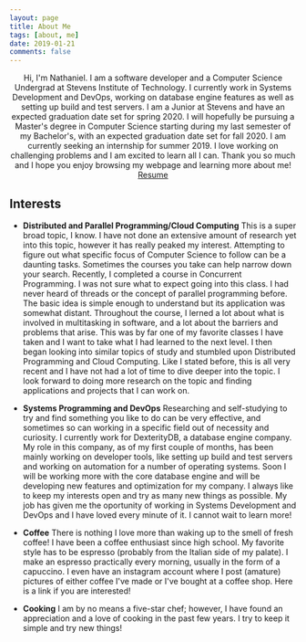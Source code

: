 ```yaml
---
layout: page
title: About Me
tags: [about, me]
date: 2019-01-21
comments: false
---
```

    
<center>Hi, I'm Nathaniel. I am a software developer and a Computer Science Undergrad at Stevens Institute of Technology. I currently work in Systems Development and DevOps, working on database engine features as well as setting up build and test servers. I am a Junior at Stevens and have an expected graduation date set for spring 2020. I will hopefully be pursuing a Master's degree in Computer Science starting during my last semester of my Bachelor's, with an expected graduation date set for fall 2020. I am currently seeking an internship for summer 2019. I love working on challenging problems and I am excited to learn all I can. Thank you so much and I hope you enjoy browsing my webpage and learning more about me!</center>


<center><a href="../assets/files/resume.pdf" target="_blank" class="btn">Resume</a></center>

## Interests
* <b>Distributed and Parallel Programming/Cloud Computing</b> This is a super broad topic, I know. I have not done an extensive amount of research yet into this topic, however it has really peaked my interest. Attempting to figure out what specific focus of Computer Science to follow can be a daunting tasks. Sometimes the courses you take can help narrow down your search. Recently, I completed a course in Concurrent Programming. I was not sure what to expect going into this class. I had never heard of threads or the concept of parallel programming before. The basic idea is simple enough to understand but its application was somewhat distant. Throughout the course, I lerned a lot about what is involved in multitasking in software, and a lot about the barriers and problems that arise. This was by far one of my favorite classes I have taken and I want to take what I had learned to the next level. I then began looking into similar topics of study and stumbled upon Distributed Programming and Cloud Computing. Like I stated before, this is all very recent and I have not had a lot of time to dive deeper into the topic. I look forward to doing more research on the topic and finding applications and projects that I can work on.

* <b>Systems Programming and DevOps</b> Researching and self-studying to try and find something you like to do can be very effective, and sometimes so can working in a specific field out of necessity and curiosity. I currently work for DexterityDB, a database engine company. My role in this company, as of my first couple of months, has been mainly working on developer tools, like setting up build and test servers and working on automation for a number of operating systems. Soon I will be working more with the core database engine and will be developing new features and optimization for my company. I always like to keep my interests open and try as many new things as possible. My job has given me the oportunity of working in Systems Development and DevOps and I have loved every minute of it. I cannot wait to learn more!

* <b>Coffee</b> There is nothing I love more than waking up to the smell of fresh coffee! I have been a coffee enthusiast since high school. My favorite style has to be espresso (probably from the Italian side of my palate). I make an espresso practically every morning, usually in the form of a capuccino. I even have an instagram account where I post (amature) pictures of either coffee I've made or I've bought at a coffee shop. Here is a link if you are interested! 

<center><a class="social-btn" href="http://instagram.com/grumpy_roast/" target="_blank" rel="noopener noreferrer"><i class="fa fa-fw fa-instagram"></i></a></center>

* <b>Cooking</b> I am by no means a five-star chef; however, I have found an appreciation and a love of cooking in the past few years. I try to keep it simple and try new things!
